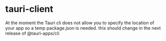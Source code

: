 # tauri-client

At the moment the Tauri cli does not allow you to specify the location of your app so a temp package.json is needed. this should change in the next release of @tauri-apps/cli
